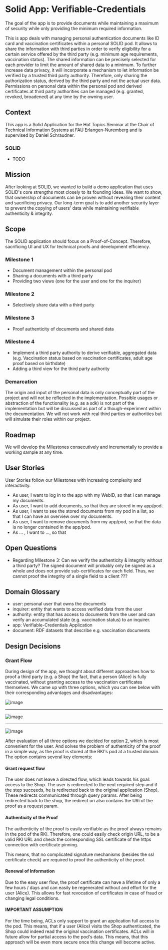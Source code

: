 # Solid App: Verifiable-Credentials

The goal of the app is to provide documents while maintaining a maximum of security while only providing the minimum
required information.

This is app deals with managing personal authentication documents like ID card and vaccination certificates within a
personal SOLID pod.
It allows to share the information with third parties in order to verify eligibility for a certain service offered by
the third party (e.g. minimum age requirements, vaccination status). The shared information can be precisely selected
for each provider to limit the amount of shared data to a minimum. To further increase data privacy, it will incorporate
a mechanism to let information be verified by a trusted third party authority. Therefore, only sharing the authorization
status, derived by the third party and not the actual user data. Permissions on personal data within the personal pod
and derived certificates at third party authorities can be managed (e.g. granted, revoked, broadened) at any time by the
owning user.

## Context

This app is a Solid Application for the Hot Topics Seminar at the Chair of Technical Information Systems at FAU
Erlangen-Nuremberg and is supervised by Daniel Schraudner.

### SOLID

- TODO

## Mission

After looking at SOLID, we wanted to build a demo application that uses SOLID's core strengths most closely to its
founding ideas. We want to show, that ownership of documents can be proven without revealing their content and
sacrificing privacy. Our long-term goal is to add another security layer to prevent the copying of users' data while
maintaining verifiable authenticity & integrity.

## Scope

The SOLID application should focus on a Proof-of-Concept. Therefore, sacrificing UI and UX for technical proofs and
development efficiency.

### Milestone 1

- Document management within the personal pod
- Sharing a documents with a third party
- Providing two views (one for the user and one for the inquirer)

### Milestone 2

- Selectively share data with a third party

### Milestone 3

- Proof authenticity of documents and shared data

### Milestone 4

- Implement a third party authority to derive verifiable, aggregated data (e.g. Vaccination status based on vaccination
  certificates, adult age proof based on birthdate)
- Adding a third view for the third party authority

### Demarcation

The origin and input of the personal data is only conceptually part of the project and will not be reflected in the
implementation.
Possible usages or abstraction of the functionality (e.g. as a sdk) is not part of the implementation but will be
discussed as part of a though-experiment within the documentation.
We will not work with real third parties or authorities but will simulate their roles within our project.

## Roadmap

We will develop the Milestones consecutively and incrementally to provide a working sample at any time.

## User Stories

User Stories follow our Milestones with increasing complexity and interactivity.

- As user, I want to log in to the app with my WebID, so that I can manage my documents.
- As user, I want to add documents, so that they are stored in my app/pod.
- As user, I want to see the stored documents from my pod in a list, so that I can have an overview over my documents.
- As user, I want to remove documents from my app/pod, so that the data is no longer contained in the app/pod.
- As ... , I want to ..., so that

## Open Questions

- Regarding Milestone 3: Can we verify the authenticity & integrity without a third party? The signed document will
  probably only be signed as a whole and does not provide sub-certificates for each field. Thus, we cannot proof the
  integrity of a single field to a client ???

## Domain Glossary

- user: personal user that owns the documents
- inquirer: entity that wants to access verified data from the user
- authority: entity that has access to documents from the user and can verify an accumulated state (e.g. vaccination
  status) to an inquirer.
- app: Verifiable-Credentials Application
- document: RDF datasets that describe e.g. vaccination documents

## Design Decisions

### Grant Flow

During design of the app, we thought about different approaches how to proof a third party (e.g. a Shop) the fact, that
a person (Alice) is fully vaccinated, without granting access to the vaccination certificates themselves.
We came up with three options, which you can see below with their corresponding advantages and disadvantages:

![image](./GrantFlow-option1.png)

---

![image](./GrantFlow-option2.png)

---

![image](./GrantFlow-option3.png)

After evaluation of all three options we decided for option 2, which is most convenient for the user. And solves the
problem of authenticity of the proof in a simple way, as the proof is stored at the RKI's pod at a trusted domain.
The option contains several key elements:

#### Grant request flow

The user does not leave a directed flow, which leads towards his goal: access to the Shop.
The user is redirected to the next required step and if the step succeeds, he is redirected back to the original
application (Shop).
These redirects communicated through query params. After being redirected back to the shop, the redirect uri also
contains the URi of the proof as a request param.

#### Authenticity of the Proof

The authenticity of the proof is easily verifiable as the proof always remains in the pod of the RKI. Therefore, one
could easily check origin URL, to be a valid RKI URL and check the corresponding SSL certificate of the https connection
with certificate pinning.

This means, that no complicated signature mechanisms (besides the ssl certificate check) are required to proof the
authenticity of the proof.

#### Renewal of Information

Due to the easy user flow, the proof certificate can have a lifetime of only a few hours / days and can easily be
regenerated without and effort for the user (Alice). This allows for fast revocation of certificates in case of fraud or
changing legal conditions.

#### IMPORTANT ASSUMPTION

For the time being, ACLs only support to grant an application full access to the pod. This means, that if a user (Alice)
visits the Shop authenticated, the Shop could indeed read the original vaccination certificates. ACLs will in future
allow for partial access to the pod's data. This means, that this approach will be even more secure once this change
will become active.
